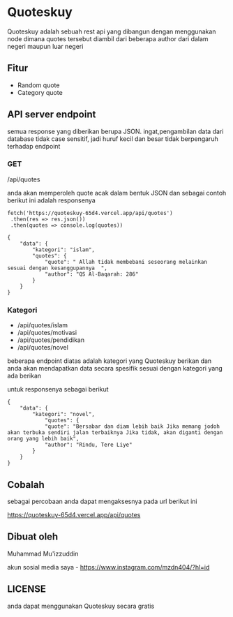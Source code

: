 # Quoteskuy
Quoteskuy adalah sebuah rest api yang dibangun dengan menggunakan node dimana quotes tersebut diambil dari beberapa author dari dalam negeri maupun luar negeri


## Fitur ##
* Random quote
* Category quote

## API server endpoint ##
semua response yang diberikan berupa JSON. ingat,pengambilan data dari database tidak case sensitif, jadi huruf kecil dan besar tidak berpengaruh terhadap endpoint 

### GET

/api/quotes

anda akan memperoleh quote acak dalam bentuk JSON dan sebagai contoh berikut ini adalah responsenya 

```
fetch('https://quoteskuy-65d4.vercel.app/api/quotes')
 .then(res => res.json())
 .then(quotes => console.log(quotes))

{
    "data": {
        "kategori": "islam",
        "quotes": {
            "quote": " Allah tidak membebani seseorang melainkan sesuai dengan kesanggupannya  ",
            "author": "QS Al-Baqarah: 286"
        }
    }
}
```

### Kategori

* /api/quotes/islam
* /api/quotes/motivasi
* /api/quotes/pendidikan
* /api/quotes/novel

beberapa endpoint diatas adalah kategori yang Quoteskuy berikan dan anda akan mendapatkan data secara spesifik sesuai dengan kategori yang ada berikan

untuk responsenya sebagai berikut

```
{
    "data": {
        "kategori": "novel",
            "quotes": {
            "quote": "Bersabar dan diam lebih baik Jika memang jodoh akan terbuka sendiri jalan terbaiknya Jika tidak, akan diganti dengan orang yang lebih baik",
            "author": "Rindu, Tere Liye"
        }
    }
}
```

## Cobalah ##
sebagai percobaan anda dapat mengaksesnya pada url berikut ini

https://quoteskuy-65d4.vercel.app/api/quotes



## Dibuat oleh ##
Muhammad Mu'izzuddin 

akun sosial media saya - https://www.instagram.com/mzdn404/?hl=id

## LICENSE ##
anda dapat menggunakan Quoteskuy secara gratis